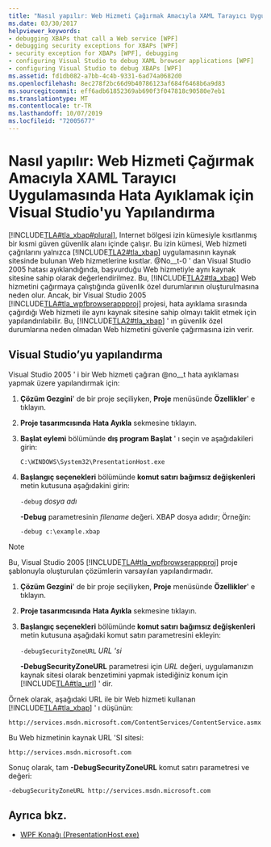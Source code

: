 ```yaml
---
title: "Nasıl yapılır: Web Hizmeti Çağırmak Amacıyla XAML Tarayıcı Uygulamasında Hata Ayıklamak için Visual Studio'yu Yapılandırma"
ms.date: 03/30/2017
helpviewer_keywords:
- debugging XBAPs that call a Web service [WPF]
- debugging security exceptions for XBAPs [WPF]
- security exception for XBAPs [WPF], debugging
- configuring Visual Studio to debug XAML browser applications [WPF]
- configuring Visual Studio to debug XBAPs [WPF]
ms.assetid: fd1db082-a7bb-4c4b-9331-6ad74a0682d0
ms.openlocfilehash: 8ec278f2bc66d9b40786123af684f6468b6a9d83
ms.sourcegitcommit: eff6adb61852369ab690f3f047818c90580e7eb1
ms.translationtype: MT
ms.contentlocale: tr-TR
ms.lasthandoff: 10/07/2019
ms.locfileid: "72005677"
---
```

# <a name="how-to-configure-visual-studio-to-debug-a-xaml-browser-application-to-call-a-web-service"></a>Nasıl yapılır: Web Hizmeti Çağırmak Amacıyla XAML Tarayıcı Uygulamasında Hata Ayıklamak için Visual Studio'yu Yapılandırma
[!INCLUDE[TLA#tla_xbap#plural](../../../../includes/tlasharptla-xbapsharpplural-md.md)], Internet bölgesi izin kümesiyle kısıtlanmış bir kısmi güven güvenlik alanı içinde çalışır. Bu izin kümesi, Web hizmeti çağrılarını yalnızca [!INCLUDE[TLA2#tla_xbap](../../../../includes/tla2sharptla-xbap-md.md)] uygulamasının kaynak sitesinde bulunan Web hizmetlerine kısıtlar. @No__t-0 ' dan Visual Studio 2005 hatası ayıklandığında, başvurduğu Web hizmetiyle aynı kaynak sitesine sahip olarak değerlendirilmez. Bu, [!INCLUDE[TLA2#tla_xbap](../../../../includes/tla2sharptla-xbap-md.md)] Web hizmetini çağırmaya çalıştığında güvenlik özel durumlarının oluşturulmasına neden olur. Ancak, bir Visual Studio 2005 [!INCLUDE[TLA#tla_wpfbrowserappproj](../../../../includes/tlasharptla-wpfbrowserappproj-md.md)] projesi, hata ayıklama sırasında çağırdığı Web hizmeti ile aynı kaynak sitesine sahip olmayı taklit etmek için yapılandırılabilir. Bu, [!INCLUDE[TLA2#tla_xbap](../../../../includes/tla2sharptla-xbap-md.md)] ' ın güvenlik özel durumlarına neden olmadan Web hizmetini güvenle çağırmasına izin verir.

## <a name="configuring-visual-studio"></a>Visual Studio’yu yapılandırma
 Visual Studio 2005 ' i bir Web hizmeti çağıran @no__t hata ayıklaması yapmak üzere yapılandırmak için:

1. **Çözüm Gezgini**' de bir proje seçiliyken, **Proje** menüsünde **Özellikler**' e tıklayın.

2. **Proje tasarımcısında** **Hata Ayıkla** sekmesine tıklayın.

3. **Başlat eylemi** bölümünde **dış program Başlat** ' ı seçin ve aşağıdakileri girin:

     `C:\WINDOWS\System32\PresentationHost.exe`

4. **Başlangıç seçenekleri** bölümünde **komut satırı bağımsız değişkenleri** metin kutusuna aşağıdakini girin:

     `-debug`  *dosya adı*

     **-Debug** parametresinin *filename* değeri. XBAP dosya adıdır; Örneğin:

     `-debug c:\example.xbap`

> [!NOTE]
> Bu, Visual Studio 2005 [!INCLUDE[TLA#tla_wpfbrowserappproj](../../../../includes/tlasharptla-wpfbrowserappproj-md.md)] proje şablonuyla oluşturulan çözümlerin varsayılan yapılandırmadır.

1. **Çözüm Gezgini**' de bir proje seçiliyken, **Proje** menüsünde **Özellikler**' e tıklayın.

2. **Proje tasarımcısında** **Hata Ayıkla** sekmesine tıklayın.

3. **Başlangıç seçenekleri** bölümünde **komut satırı bağımsız değişkenleri** metin kutusuna aşağıdaki komut satırı parametresini ekleyin:

     `-debugSecurityZoneURL`  *URL 'si*

     **-DebugSecurityZoneURL** parametresi için *URL* değeri, uygulamanızın kaynak sitesi olarak benzetimini yapmak istediğiniz konum için [!INCLUDE[TLA#tla_url](../../../../includes/tlasharptla-url-md.md)] ' dir.

 Örnek olarak, aşağıdaki URL ile bir Web hizmeti kullanan [!INCLUDE[TLA#tla_xbap](../../../../includes/tlasharptla-xbap-md.md)] ' ı düşünün:

 `http://services.msdn.microsoft.com/ContentServices/ContentService.asmx`

 Bu Web hizmetinin kaynak URL 'SI sitesi:

 `http://services.msdn.microsoft.com`

 Sonuç olarak, tam **-DebugSecurityZoneURL** komut satırı parametresi ve değeri:

 `-debugSecurityZoneURL http://services.msdn.microsoft.com`

## <a name="see-also"></a>Ayrıca bkz.

- [WPF Konağı (PresentationHost.exe)](wpf-host-presentationhost-exe.md)
